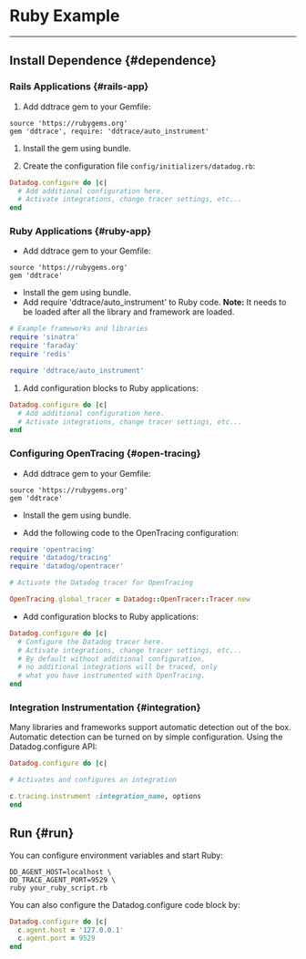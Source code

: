 
# Ruby Example
---

## Install Dependence {#dependence}

### Rails Applications {#rails-app}

1. Add ddtrace gem to your Gemfile:

```shell
source 'https://rubygems.org'
gem 'ddtrace', require: 'ddtrace/auto_instrument'
```

1. Install the gem using bundle.

2. Create the configuration file `config/initializers/datadog.rb`:

```rb
Datadog.configure do |c|
  # Add additional configuration here.
  # Activate integrations, change tracer settings, etc...
end
```

### Ruby Applications {#ruby-app}

- Add ddtrace gem to your Gemfile:

```shell
source 'https://rubygems.org'
gem 'ddtrace'
```

- Install the gem using bundle.
- Add require 'ddtrace/auto_instrument' to Ruby code. **Note:** It needs to be loaded after all the library and framework are loaded.

```rb
# Example frameworks and libraries
require 'sinatra'
require 'faraday'
require 'redis'

require 'ddtrace/auto_instrument'
```

1. Add configuration blocks to Ruby applications:

```rb
Datadog.configure do |c|
  # Add additional configuration here.
  # Activate integrations, change tracer settings, etc...
end
```

### Configuring OpenTracing {#open-tracing}

- Add ddtrace gem to your Gemfile:

```shell
source 'https://rubygems.org'
gem 'ddtrace'
```

- Install the gem using bundle.

- Add the following code to the OpenTracing configuration:

```rb
require 'opentracing'
require 'datadog/tracing'
require 'datadog/opentracer'

# Activate the Datadog tracer for OpenTracing

OpenTracing.global_tracer = Datadog::OpenTracer::Tracer.new
```

- Add configuration blocks to Ruby applications:

```rb
Datadog.configure do |c|
  # Configure the Datadog tracer here.
  # Activate integrations, change tracer settings, etc...
  # By default without additional configuration,
  # no additional integrations will be traced, only
  # what you have instrumented with OpenTracing.
end
```

### Integration Instrumentation {#integration}

Many libraries and frameworks support automatic detection out of the box. Automatic detection can be turned on by simple configuration. Using the Datadog.configure API:

```rb
Datadog.configure do |c|

# Activates and configures an integration

c.tracing.instrument :integration_name, options
end
```

## Run {#run}

You can configure environment variables and start Ruby:

```shell
DD_AGENT_HOST=localhost \
DD_TRACE_AGENT_PORT=9529 \
ruby your_ruby_script.rb
```

You can also configure the Datadog.configure code block by:

```rb
Datadog.configure do |c|
  c.agent.host = '127.0.0.1'
  c.agent.port = 9529
end
```
